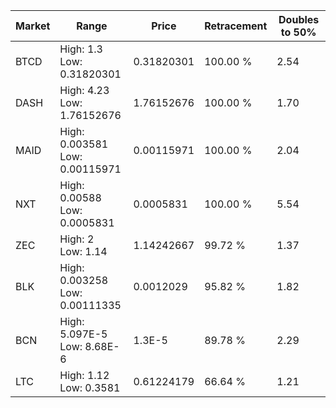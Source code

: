 | Market | Range | Price| Retracement | Doubles to 50% |
| --- | --- | --- | --- | --- |
| BTCD | High: 1.3<br />Low: 0.31820301 | 0.31820301 | 100.00 % | 2.54 |
| DASH | High: 4.23<br />Low: 1.76152676 | 1.76152676 | 100.00 % | 1.70 |
| MAID | High: 0.003581<br />Low: 0.00115971 | 0.00115971 | 100.00 % | 2.04 |
| NXT | High: 0.00588<br />Low: 0.0005831 | 0.0005831 | 100.00 % | 5.54 |
| ZEC | High: 2<br />Low: 1.14 | 1.14242667 | 99.72 % | 1.37 |
| BLK | High: 0.003258<br />Low: 0.00111335 | 0.0012029 | 95.82 % | 1.82 |
| BCN | High: 5.097E-5<br />Low: 8.68E-6 | 1.3E-5 | 89.78 % | 2.29 |
| LTC | High: 1.12<br />Low: 0.3581 | 0.61224179 | 66.64 % | 1.21 |
